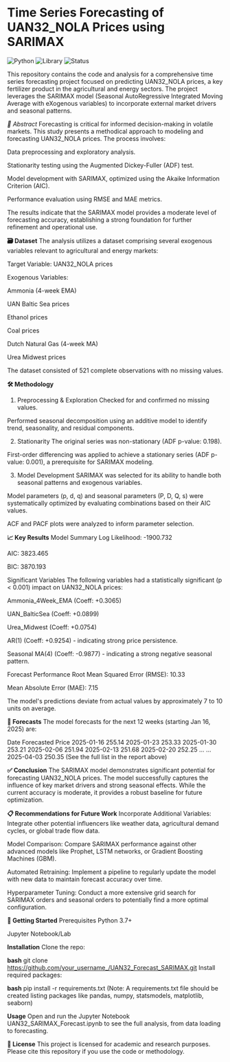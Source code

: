 # Time Series Forecasting of UAN32_NOLA Prices using SARIMAX

![Python](https://img.shields.io/badge/Python-3.7%2B-blue)
![Library](https://img.shields.io/badge/Library-statsmodels-orange)
![Status](https://img.shields.io/badge/Status-Complete-success)

This repository contains the code and analysis for a comprehensive time series forecasting project focused on predicting UAN32_NOLA prices, a key fertilizer product in the agricultural and energy sectors. The project leverages the SARIMAX model (Seasonal AutoRegressive Integrated Moving Average with eXogenous variables) to incorporate external market drivers and seasonal patterns.

*📖 Abstract*
Forecasting is critical for informed decision-making in volatile markets. This study presents a methodical approach to modeling and forecasting UAN32_NOLA prices. The process involves:

Data preprocessing and exploratory analysis.

Stationarity testing using the Augmented Dickey-Fuller (ADF) test.

Model development with SARIMAX, optimized using the Akaike Information Criterion (AIC).

Performance evaluation using RMSE and MAE metrics.

The results indicate that the SARIMAX model provides a moderate level of forecasting accuracy, establishing a strong foundation for further refinement and operational use.

**🗃️ Dataset**
The analysis utilizes a dataset comprising several exogenous variables relevant to agricultural and energy markets:

Target Variable: UAN32_NOLA prices

Exogenous Variables:

Ammonia (4-week EMA)

UAN Baltic Sea prices

Ethanol prices

Coal prices

Dutch Natural Gas (4-week MA)

Urea Midwest prices

The dataset consisted of 521 complete observations with no missing values.

**🛠️ Methodology**
1. Preprocessing & Exploration
Checked for and confirmed no missing values.

Performed seasonal decomposition using an additive model to identify trend, seasonality, and residual components.

2. Stationarity
The original series was non-stationary (ADF p-value: 0.198).

First-order differencing was applied to achieve a stationary series (ADF p-value: 0.001), a prerequisite for SARIMAX modeling.

3. Model Development
SARIMAX was selected for its ability to handle both seasonal patterns and exogenous variables.

Model parameters (p, d, q) and seasonal parameters (P, D, Q, s) were systematically optimized by evaluating combinations based on their AIC values.

ACF and PACF plots were analyzed to inform parameter selection.

**📈 Key Results**
Model Summary
Log Likelihood: -1900.732

AIC: 3823.465

BIC: 3870.193

Significant Variables
The following variables had a statistically significant (p < 0.001) impact on UAN32_NOLA prices:

Ammonia_4Week_EMA (Coeff: +0.3065)

UAN_BalticSea (Coeff: +0.0899)

Urea_Midwest (Coeff: +0.0754)

AR(1) (Coeff: +0.9254) - indicating strong price persistence.

Seasonal MA(4) (Coeff: -0.9877) - indicating a strong negative seasonal pattern.

Forecast Performance
Root Mean Squared Error (RMSE): 10.33

Mean Absolute Error (MAE): 7.15

The model's predictions deviate from actual values by approximately 7 to 10 units on average.

**🔮 Forecasts**
The model forecasts for the next 12 weeks (starting Jan 16, 2025) are:

Date	Forecasted Price
2025-01-16	255.14
2025-01-23	253.33
2025-01-30	253.21
2025-02-06	251.94
2025-02-13	251.68
2025-02-20	252.25
...	...
2025-04-03	250.35
(See the full list in the report above)

**✅ Conclusion**
The SARIMAX model demonstrates significant potential for forecasting UAN32_NOLA prices. The model successfully captures the influence of key market drivers and strong seasonal effects. While the current accuracy is moderate, it provides a robust baseline for future optimization.

**📋 Recommendations for Future Work**
Incorporate Additional Variables: Integrate other potential influencers like weather data, agricultural demand cycles, or global trade flow data.

Model Comparison: Compare SARIMAX performance against other advanced models like Prophet, LSTM networks, or Gradient Boosting Machines (GBM).

Automated Retraining: Implement a pipeline to regularly update the model with new data to maintain forecast accuracy over time.

Hyperparameter Tuning: Conduct a more extensive grid search for SARIMAX orders and seasonal orders to potentially find a more optimal configuration.

**🚀 Getting Started**
Prerequisites
Python 3.7+

Jupyter Notebook/Lab

**Installation**
Clone the repo:

**bash**
git clone https://github.com/your_username_/UAN32_Forecast_SARIMAX.git
Install required packages:

**bash**
pip install -r requirements.txt
(Note: A requirements.txt file should be created listing packages like pandas, numpy, statsmodels, matplotlib, seaborn)

**Usage**
Open and run the Jupyter Notebook UAN32_SARIMAX_Forecast.ipynb to see the full analysis, from data loading to forecasting.

**📄 License**
This project is licensed for academic and research purposes. Please cite this repository if you use the code or methodology.
